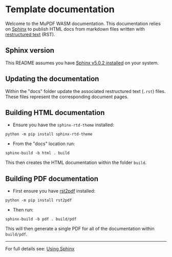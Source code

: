# Template documentation

Welcome to the MuPDF WASM documentation. This documentation relies on [Sphinx](https://www.sphinx-doc.org/en/master/) to publish HTML docs from markdown files written with [restructured text](https://en.wikipedia.org/wiki/ReStructuredText) (RST).

## Sphinx version

This README assumes you have [Sphinx v5.0.2 installed](https://www.sphinx-doc.org/en/master/usage/installation.html) on your system.


## Updating the documentation

Within the "docs" folder update the associated restructured text (`.rst`) files. These files represent the corresponding document pages.



## Building HTML documentation

- Ensure you have the `sphinx-rtd-theme` installed:


`python -m pip install sphinx-rtd-theme`


- From the "docs" location run:

`sphinx-build -b html . build`

This then creates the HTML documentation within the folder `build`.


## Building PDF documentation


- First ensure you have [rst2pdf](https://pypi.org/project/rst2pdf/) installed:
	

`python -m pip install rst2pdf`


- Then run:


`sphinx-build -b pdf . build/pdf`

This will then generate a single PDF for all of the documentation within `build/pdf`.


---


For full details see: [Using Sphinx](https://www.sphinx-doc.org/en/master/usage/index.html) 



